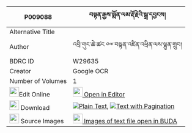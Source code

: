 |P009088|བསྟན་རྒྱས་སྨོན་ལམ་རྡོ་རྗེའི་སྒྲ་དབྱངས། 
| --- | --- 
|Alternative Title |
|Author| འབྲི་གུང་ཆེ་ཚང ༠༧་བསྟན་འཛིན་འཕྲིན་ལས་ལྷུན་གྲུབ།
|BDRC ID | W29635
|Creator | Google OCR
|Number of Volumes| 1
|<img width="25" src="https://img.icons8.com/color/25/000000/edit-property.png">Edit Online| [<img width="25" src="https://avatars.githubusercontent.com/u/45091458?s=200&v=4"> Open in Editor](http://editor.openpecha.org/P009088)
|<img width="25" src="https://img.icons8.com/fluent/48/000000/download-2.png"/>  Download | [![](https://img.icons8.com/color/20/000000/txt.png)Plain Text](https://github.com/Openpecha/P009088/releases/download/v1/ten_gye_monlam_dorje_i_drayang_plain_P009088.zip), [![](https://img.icons8.com/color/20/000000/txt.png)Text with Pagination](https://github.com/Openpecha/P009088/releases/download/v1/ten_gye_monlam_dorje_i_drayang_pages_P009088.zip)
|<img width="25" src="https://img.icons8.com/plasticine/100/000000/pictures-folder.png"/>  Source Images | [<img width="25" src="https://library.bdrc.io/icons/BUDA-small.svg"> Images of text file open in BUDA](https://library.bdrc.io/show/bdr:W29635)